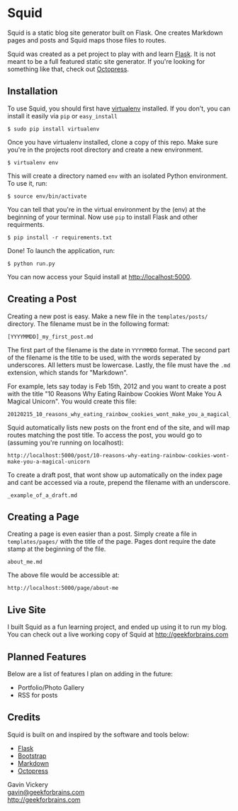 Squid
=====

Squid is a static blog site generator built on Flask. One creates Markdown pages and posts and Squid maps those
files to routes. 

Squid was created as a pet project to play with and learn [Flask](http://flask.pocoo.org). It is not meant to be 
a full featured static site generator. If you're looking for something like that, check out [Octopress](http://octopress.org).


Installation
------------

To use Squid, you should first have [virtualenv](http://pypi.python.org/pypi/virtualenv) installed. If you don't, you can install it 
easily via `pip` or `easy_install`

    $ sudo pip install virtualenv

Once you have virtualenv installed, clone a copy of this repo. Make sure you're in the projects root directory and create a new environment.

    $ virtualenv env

This will create a directory named `env` with an isolated Python environment. To use it, run:

    $ source env/bin/activate

You can tell that you're in the virtual environment by the (env) at the beginning of your terminal. Now use `pip` to
install Flask and other requirments.

    $ pip install -r requirements.txt

Done! To launch the application, run:

    $ python run.py

You can now access your Squid install at [http://localhost:5000](http://localhost:5000).


Creating a Post
---------------

Creating a new post is easy. Make a new file in the `templates/posts/` directory. The filename must be in the following format:

    [YYYYMMDD]_my_first_post.md

The first part of the filename is the date in `YYYYMMDD` format. The second part of the filename is the title to be used, with the
words seperated by underscores. All letters must be lowercase. Lastly, the file must have the `.md` extension, which stands for "Markdown".

For example, lets say today is Feb 15th, 2012 and you want to create a post with the title "10 Reasons Why Eating Rainbow Cookies Wont
Make You A Magical Unicorn". You would create this file:

    20120215_10_reasons_why_eating_rainbow_cookies_wont_make_you_a_magical_unicorn.md

Squid automatically lists new posts on the front end of the site, and will map routes matching the post title. To access the post, you would 
go to (assuming you're running on localhost):

    http://localhost:5000/post/10-reasons-why-eating-rainbow-cookies-wont-make-you-a-magical-unicorn

To create a draft post, that wont show up automatically on the index page and cant be accessed via a route, prepend the filename with
an underscore.

    _example_of_a_draft.md


Creating a Page
---------------

Creating a page is even easier than a post. Simply create a file in `templates/pages/` with the title of the page. Pages dont require
the date stamp at the beginning of the file.

    about_me.md

The above file would be accessible at:

    http://localhost:5000/page/about-me


Live Site
---------

I built Squid as a fun learning project, and ended up using it to run my blog. You can check out a live working copy
of Squid at http://geekforbrains.com


Planned Features
----------------

Below are a list of features I plan on adding in the future:

- Portfolio/Photo Gallery
- RSS for posts


Credits
-------

Squid is built on and inspired by the software and tools below:

- [Flask](http://flask.pocoo.org)
- [Bootstrap](http://twitter.github.com/bootstrap)
- [Markdown](http://daringfireball.net/projects/markdown)
- [Octopress](http://octopress.org)

Gavin Vickery  
gavin@geekforbrains.com  
http://geekforbrains.com
